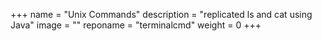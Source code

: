+++
name = "Unix Commands"
description = "replicated ls and cat using Java"
image = ""
reponame = "terminalcmd"
weight = 0
+++
